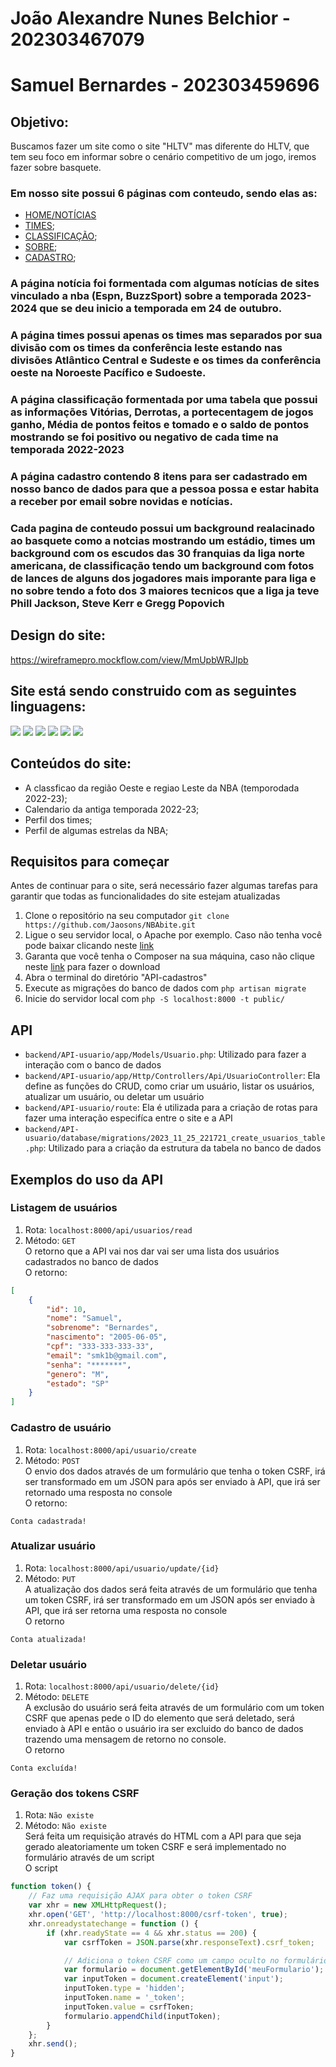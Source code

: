 # João Alexandre Nunes Belchior - 202303467079
# Samuel Bernardes - 202303459696
## Objetivo:
Buscamos fazer um site como o site "HLTV" mas diferente do HLTV, que tem seu foco em informar sobre o cenário competitivo de um jogo, iremos fazer sobre basquete.
### Em nosso site possui 6 páginas com conteudo, sendo elas as:
* <a href="https://jaosons.github.io/NBAbite/index.html" target="_blank">HOME/NOTÍCIAS</a>
* [TIMES](https://jaosons.github.io/NBAbite/src/html/times.html);
* [CLASSIFICAÇÃO](https://jaosons.github.io/NBAbite/src/html/classificacao.html);
* [SOBRE](https://jaosons.github.io/NBAbite/src/html/sobre.html);
* [CADASTRO](https://jaosons.github.io/NBAbite/src/html/cadastro.html);
### A página notícia foi formentada com algumas notícias de sites vinculado a nba (Espn, BuzzSport) sobre a temporada 2023-2024 que se deu inicio a temporada em 24 de outubro.
### A página times possui apenas os times mas separados por sua divisão com os times da conferência leste estando nas divisões Atlântico Central e Sudeste e os times da conferência oeste na Noroeste Pacífico e Sudoeste.
### A página classificação formentada por uma tabela que possui as informações Vitórias, Derrotas, a portecentagem de jogos ganho, Média de pontos feitos e tomado e o saldo de pontos mostrando se foi positivo ou negativo de cada time na temporada 2022-2023
### A página cadastro contendo 8 itens para ser cadastrado em nosso banco de dados para que a pessoa possa  e estar habita a receber por email sobre novidas e notícias.
### Cada pagina de conteudo possui um background realacinado ao basquete como a notcias mostrando um estádio, times um background com os escudos das 30 franquias da liga norte americana, de classificação tendo um background com fotos de lances de alguns dos jogadores mais imporante para liga e no sobre tendo a foto dos 3 maiores tecnicos que a liga ja teve Phill Jackson, Steve Kerr e Gregg Popovich

## Design do site:
https://wireframepro.mockflow.com/view/MmUpbWRJIpb
## Site está sendo construido com as seguintes linguagens:
<img src="https://img.shields.io/badge/HTML5-E34F26?style=for-the-badge&logo=html5&logoColor=white"> <img src="https://img.shields.io/badge/CSS3-1572B6?style=for-the-badge&logo=css3&logoColor=white"> <img src="https://img.shields.io/badge/JavaScript-323330?style=for-the-badge&logo=javascript&logoColor=F7DF1E"> <img src="https://img.shields.io/badge/laravel-%23FF2D20.svg?style=for-the-badge&logo=laravel&logoColor=white"> <img src="https://img.shields.io/badge/php-%23777BB4.svg?style=for-the-badge&logo=php&logoColor=white"> <img src="https://img.shields.io/badge/mysql-%2300f.svg?style=for-the-badge&logo=mysql&logoColor=white">
## Conteúdos do site: 
* A classficao da região Oeste e regiao Leste da NBA (temporodada 2022-23);
* Calendario da antiga temporada 2022-23;
* Perfil dos times;
* Perfil de algumas estrelas da NBA;
## Requisitos para começar
Antes de continuar para o site, será necessário fazer algumas tarefas para garantir que todas as funcionalidades do site estejam atualizadas
1. Clone o repositório na seu computador `git clone https://github.com/Jaosons/NBAbite.git`
2. Ligue o seu servidor local, o Apache por exemplo. Caso não tenha você pode baixar clicando neste <a href="https://sourceforge.net/projects/wampserver/files/latest/download">link</a>
3. Garanta que você tenha o Composer na sua máquina, caso não clique neste <a href="https://getcomposer.org/Composer-Setup.exe">link</a> para fazer o download
4. Abra o terminal do diretório "API-cadastros"
5. Execute as migrações do banco de dados com `php artisan migrate`
6. Inicie do servidor local com `php -S localhost:8000 -t public/`
## API
* `backend/API-usuario/app/Models/Usuario.php`: Utilizado para fazer a interação com o banco de dados
* `backend/API-usuario/app/Http/Controllers/Api/UsuarioController`: Ela define as funções do CRUD, como criar um usuário, listar os usuários, atualizar um usuário, ou deletar um usuário
* `backend/API-usuario/route`: Ela é utilizada para a criação de rotas para fazer uma interação especifíca entre o site e a API
* `backend/API-usuario/database/migrations/2023_11_25_221721_create_usuarios_table.php`: Utilizado para a criação da estrutura da tabela no banco de dados
## Exemplos do uso da API
### Listagem de usuários
1. Rota: `localhost:8000/api/usuarios/read`
2. Método: `GET`<br>
O retorno que a API vai nos dar vai ser uma lista dos usuários cadastrados no banco de dados<br>
O retorno:
```JSON
[
    {
        "id": 10,
        "nome": "Samuel",
        "sobrenome": "Bernardes",
        "nascimento": "2005-06-05",
        "cpf": "333-333-333-33",
        "email": "smk1b@gmail.com",
        "senha": "*******",
        "genero": "M",
        "estado": "SP"
    }
]
```
### Cadastro de usuário
1. Rota: `localhost:8000/api/usuario/create`
2. Método: `POST`<br>
O envio dos dados através de um formulário que tenha o token CSRF, irá ser transformado em um JSON para após ser enviado à API, que irá ser retornado uma resposta no console<br>
O retorno:
```
Conta cadastrada!
```
### Atualizar usuário
1. Rota: `localhost:8000/api/usuario/update/{id}`
2. Método: `PUT`<br>
A atualização dos dados será feita através de um formulário que tenha um token CSRF, irá ser transformado em um JSON após ser enviado à API, que irá ser retorna uma resposta no console<br>
O retorno
```
Conta atualizada!
```
### Deletar usuário
1. Rota: `localhost:8000/api/usuario/delete/{id}`
2. Método: `DELETE`<br>
A exclusão do usuário será feita através de um formulário  com um token CSRF que apenas pede o ID do elemento que será deletado, será enviado à API e então o usuário ira ser excluido do banco de dados trazendo uma mensagem de retorno no console.<br>
O retorno
```
Conta excluída!
```
### Geração dos tokens CSRF
1. Rota: `Não existe`
2. Método: `Não existe` <br>
Será feita um requisição através do HTML com a API para que seja gerado aleatoriamente um token CSRF e será implementado no formulário através de um script<br>
O script
```javascript
function token() {
    // Faz uma requisição AJAX para obter o token CSRF
    var xhr = new XMLHttpRequest();
    xhr.open('GET', 'http://localhost:8000/csrf-token', true);
    xhr.onreadystatechange = function () {
        if (xhr.readyState == 4 && xhr.status == 200) {
            var csrfToken = JSON.parse(xhr.responseText).csrf_token;

            // Adiciona o token CSRF como um campo oculto no formulário
            var formulario = document.getElementById('meuFormulario');
            var inputToken = document.createElement('input');
            inputToken.type = 'hidden';
            inputToken.name = '_token';
            inputToken.value = csrfToken;
            formulario.appendChild(inputToken);
        }
    };
    xhr.send();
}
```
